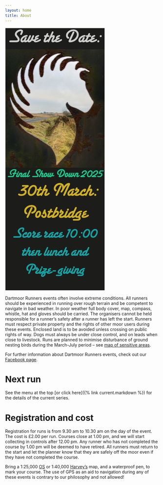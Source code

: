 ```yaml
---
layout: home
title: About
---
```


![end of season score](/assets/30mar25-end-season.jpeg)

Dartmoor Runners events often involve extreme conditions. All runners should be experienced in running over rough terrain and be competent to navigate in bad weather. In poor weather full body cover, map, compass, whistle, hat and gloves should be carried. The organisers cannot be held responsible for a runner’s safety after a runner has left the start. Runners must respect private property and the rights of other moor users during these events. Enclosed land is to be avoided unless crossing on public rights of way. Dogs must always be under close control, and on leads when close to livestock. Runs are planned to minimise disturbance of ground nesting birds during the March-July period – see [map of sensitive areas](http://www.dartmoor.gov.uk/wildlife-and-heritage/wildlife/birds/birds-nesting).

For further information about Dartmoor Runners events, check out our [Facebook page](https://www.facebook.com/DartmoorRunners/).

# Next run
See the menu at the top [or click here]({% link current.markdown %}) for the details of the current series.

# Registration and cost
Registration for runs is from 9.30 am to 10.30 am on the day of the event. The cost is £2.00 per run. Courses close at 1.00 pm, and we will start collecting in controls after 12.00 pm. Any runner who has not completed the course by 1.00 pm will be deemed to have retired. All runners must return to the start and let the planner know that they are safely off the moor even if they have not completed the course.

Bring a 1:25,000 [OS](https://www.ordnancesurvey.co.uk/) or 1:40,000 [Harvey’s](https://www.harveymaps.co.uk/) map, and a waterproof pen, to mark your course. The use of GPS as an aid to navigation during any of these events is contrary to our philosophy and not allowed!
